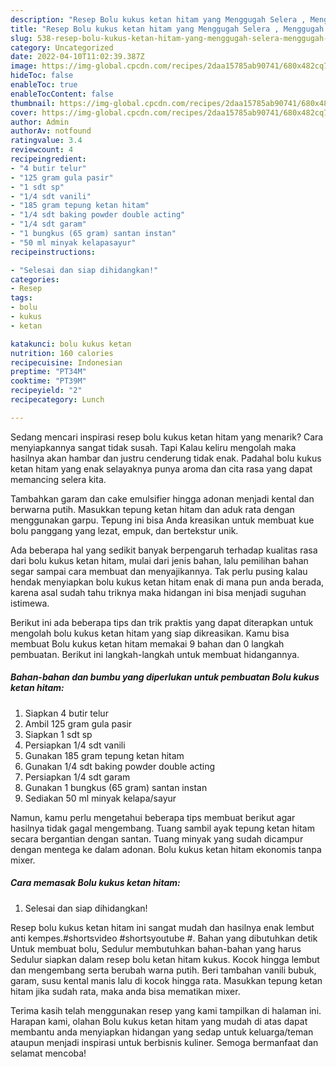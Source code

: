 ```yaml
---
description: "Resep Bolu kukus ketan hitam yang Menggugah Selera , Menggugah Selera"
title: "Resep Bolu kukus ketan hitam yang Menggugah Selera , Menggugah Selera"
slug: 538-resep-bolu-kukus-ketan-hitam-yang-menggugah-selera-menggugah-selera
category: Uncategorized
date: 2022-04-10T11:02:39.387Z
image: https://img-global.cpcdn.com/recipes/2daa15785ab90741/680x482cq70/bolu-kukus-ketan-hitam-foto-resep-utama.jpg
hideToc: false
enableToc: true
enableTocContent: false
thumbnail: https://img-global.cpcdn.com/recipes/2daa15785ab90741/680x482cq70/bolu-kukus-ketan-hitam-foto-resep-utama.jpg
cover: https://img-global.cpcdn.com/recipes/2daa15785ab90741/680x482cq70/bolu-kukus-ketan-hitam-foto-resep-utama.jpg
author: Admin
authorAv: notfound
ratingvalue: 3.4
reviewcount: 4
recipeingredient:
- "4 butir telur"
- "125 gram gula pasir"
- "1 sdt sp"
- "1/4 sdt vanili"
- "185 gram tepung ketan hitam"
- "1/4 sdt baking powder double acting"
- "1/4 sdt garam"
- "1 bungkus (65 gram) santan instan"
- "50 ml minyak kelapasayur"
recipeinstructions:

- "Selesai dan siap dihidangkan!"
categories:
- Resep
tags:
- bolu
- kukus
- ketan

katakunci: bolu kukus ketan 
nutrition: 160 calories
recipecuisine: Indonesian
preptime: "PT34M"
cooktime: "PT39M"
recipeyield: "2"
recipecategory: Lunch

---
```



Sedang mencari inspirasi resep bolu kukus ketan hitam yang menarik? Cara menyiapkannya sangat tidak susah. Tapi Kalau keliru mengolah maka hasilnya akan hambar dan justru cenderung tidak enak. Padahal bolu kukus ketan hitam yang enak selayaknya punya aroma dan cita rasa yang dapat memancing selera kita.


Tambahkan garam dan cake emulsifier hingga adonan menjadi kental dan berwarna putih. Masukkan tepung ketan hitam dan aduk rata dengan menggunakan garpu. Tepung ini bisa Anda kreasikan untuk membuat kue bolu panggang yang lezat, empuk, dan bertekstur unik.

Ada beberapa hal yang sedikit banyak berpengaruh terhadap kualitas rasa dari bolu kukus ketan hitam, mulai dari jenis bahan, lalu pemilihan bahan segar sampai cara membuat dan menyajikannya. Tak perlu pusing kalau hendak menyiapkan bolu kukus ketan hitam enak di mana pun anda berada, karena asal sudah tahu triknya maka hidangan ini bisa menjadi suguhan istimewa.


Berikut ini ada beberapa tips dan trik praktis yang dapat diterapkan untuk mengolah bolu kukus ketan hitam yang siap dikreasikan. Kamu bisa membuat Bolu kukus ketan hitam memakai 9 bahan dan 0 langkah pembuatan. Berikut ini langkah-langkah untuk membuat hidangannya.

<!--inarticleads1-->

##### Bahan-bahan dan bumbu yang diperlukan untuk pembuatan Bolu kukus ketan hitam:

1. Siapkan 4 butir telur
1. Ambil 125 gram gula pasir
1. Siapkan 1 sdt sp
1. Persiapkan 1/4 sdt vanili
1. Gunakan 185 gram tepung ketan hitam
1. Gunakan 1/4 sdt baking powder double acting
1. Persiapkan 1/4 sdt garam
1. Gunakan 1 bungkus (65 gram) santan instan
1. Sediakan 50 ml minyak kelapa/sayur


Namun, kamu perlu mengetahui beberapa tips membuat berikut agar hasilnya tidak gagal mengembang. Tuang sambil ayak tepung ketan hitam secara bergantian dengan santan. Tuang minyak yang sudah dicampur dengan mentega ke dalam adonan. Bolu kukus ketan hitam ekonomis tanpa mixer. 

<!--inarticleads2-->

##### Cara memasak Bolu kukus ketan hitam:


1. Selesai dan siap dihidangkan!

Resep bolu kukus ketan hitam ini sangat mudah dan hasilnya enak lembut anti kempes.#shortsvideo #shortsyoutube #. Bahan yang dibutuhkan detik Untuk membuat bolu, Sedulur membutuhkan bahan-bahan yang harus Sedulur siapkan dalam resep bolu ketan hitam kukus. Kocok hingga lembut dan mengembang serta berubah warna putih. Beri tambahan vanili bubuk, garam, susu kental manis lalu di kocok hingga rata. Masukkan tepung ketan hitam jika sudah rata, maka anda bisa mematikan mixer. 

Terima kasih telah menggunakan resep yang kami tampilkan di halaman ini. Harapan kami, olahan Bolu kukus ketan hitam yang mudah di atas dapat membantu anda menyiapkan hidangan yang sedap untuk keluarga/teman ataupun menjadi inspirasi untuk berbisnis kuliner. Semoga bermanfaat dan selamat mencoba!
